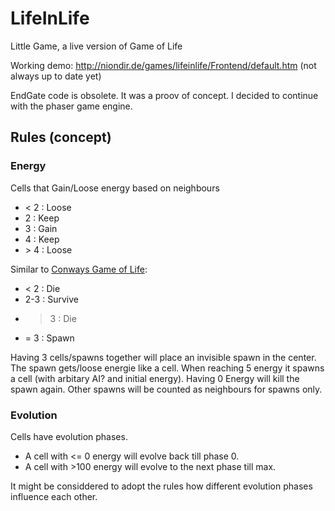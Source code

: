 LifeInLife
==========

Little Game, a live version of Game of Life


Working demo: http://niondir.de/games/lifeinlife/Frontend/default.htm
(not always up to date yet)


EndGate code is obsolete. It was a proov of concept. I decided to continue with the phaser game engine.


Rules (concept)
-----

### Energy

Cells that Gain/Loose energy based on neighbours

* < 2 : Loose
* 2  : Keep
* 3  : Gain
* 4  : Keep
* \> 4 : Loose

Similar to [Conways Game of Life](http://en.wikipedia.org/wiki/Conway%27s_Game_of_Life):
* < 2 : Die
* 2-3 : Survive
* > 3 : Die
* = 3 : Spawn


Having 3 cells/spawns together will place an invisible spawn in the center. The spawn gets/loose energie like a cell. When reaching 5 energy it spawns a cell (with arbitary AI? and initial energy). Having 0 Energy will kill the spawn again. Other spawns will be counted as neighbours for spawns only.


### Evolution
Cells have evolution phases.

* A cell with <= 0 energy will evolve back till phase 0.
* A cell with >100 energy will evolve to the next phase till max.

It might be considdered to adopt the rules how different evolution phases influence each other.
